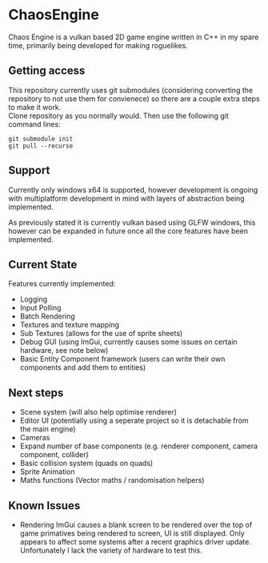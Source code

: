 # ChaosEngine

Chaos Engine is a vulkan based 2D game engine written in C++ in my spare time, primarily being developed for making roguelikes.

## Getting access
This repository currently uses git submodules (considering converting the repository to not use them for convienece) so there are a couple extra steps to make it work.  
Clone repository as you normally would. Then use the following git command lines:

<pre><code>git submodule init  
git pull --recurse 
</code></pre>


## Support
Currently only windows x64 is supported, however development is ongoing with multiplatform development in mind with layers of abstraction being implemented.

As previously stated it is currently vulkan based using GLFW windows, this however can be expanded in future once all the core features have been implemented.

## Current State
Features currently implemented:
* Logging
* Input Polling
* Batch Rendering
* Textures and texture mapping
* Sub Textures (allows for the use of sprite sheets)
* Debug GUI (using ImGui, currently causes some issues on certain hardware, see note below)
* Basic Entity Component framework (users can write their own components and add them to entities)

## Next steps
* Scene system (will also help optimise renderer)
* Editor UI (potentially using a seperate project so it is detachable from the main engine)
* Cameras
* Expand number of base components (e.g. renderer component, camera component, collider)
* Basic collision system (quads on quads)
* Sprite Animation
* Maths functions (Vector maths / randomisation helpers)

## Known Issues
* Rendering ImGui causes a blank screen to be rendered over the top of game primatives being rendered to screen, UI is still displayed. Only appears to affect some systems after a recent graphics driver update. Unfortunately I lack the variety of hardware to test this.
